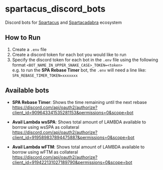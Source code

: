 # spartacus_discord_bots

Discord bots for [Spartacus](https://spartacus.finance/#/) and [Spartacadabra](https://spartacadabra.money/) ecosystem

## How to Run

1. Create a `.env` file
2. Create a discord token for each bot you would like to run
3. Specify the discord token for each bot in the `.env` file using the following format `<BOT_NAME_IN_UPPER_SNAKE_CASE>_TOKEN=<token>`  
   e.g. to run the **SPA Rebase Timer** bot, the `.env` will need a line like: `SPA_REBASE_TIMER_TOKEN=xxxxxxx`

## Available bots

- **SPA Rebase Timer**: Shows the time remaining until the next rebase  
  https://discord.com/api/oauth2/authorize?client_id=909643341535281153&permissions=0&scope=bot

- **Avail Lambda wsSPA**: Shows total amount of LAMBDA available to borrow using wsSPA as collateral  
  https://discord.com/api/oauth2/authorize?client_id=919589837894475887&permissions=0&scope=bot

- **Avail Lambda wFTM**: Shows total amount of LAMBDA available to borrow using wFTM as collateral
  https://discord.com/api/oauth2/authorize?client_id=919422131027189790&permissions=0&scope=bot

